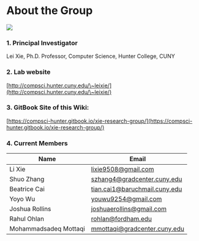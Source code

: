 # About the Group

![](.gitbook/assets/logo.jpg)

### 1. Principal Investigator

Lei Xie, Ph.D. Professor, Computer Science, Hunter College, CUNY

### 2. Lab website

[http://compsci.hunter.cuny.edu/\~leixie/](http://compsci.hunter.cuny.edu/\~leixie/)

### 3. GitBook Site of this Wiki:

[https://compsci-hunter.gitbook.io/xie-research-group/](https://compsci-hunter.gitbook.io/xie-research-group/)

### 4. Current Members

| Name                  | Email                         |
| --------------------- | ----------------------------- |
| Li Xie                | lixie9508@gmail.com           |
| Shuo Zhang            | szhang4@gradcenter.cuny.edu   |
| Beatrice Cai          | tian.cai1@baruchmail.cuny.edu |
| Yoyo Wu               | youwu9254@gmail.com           |
| Joshua Rollins        | joshuaerollins@gmail.com      |
| Rahul Ohlan           | rohlan@fordham.edu            |
| Mohammadsadeq Mottaqi | mmottaqi@gradcenter.cuny.edu  |
